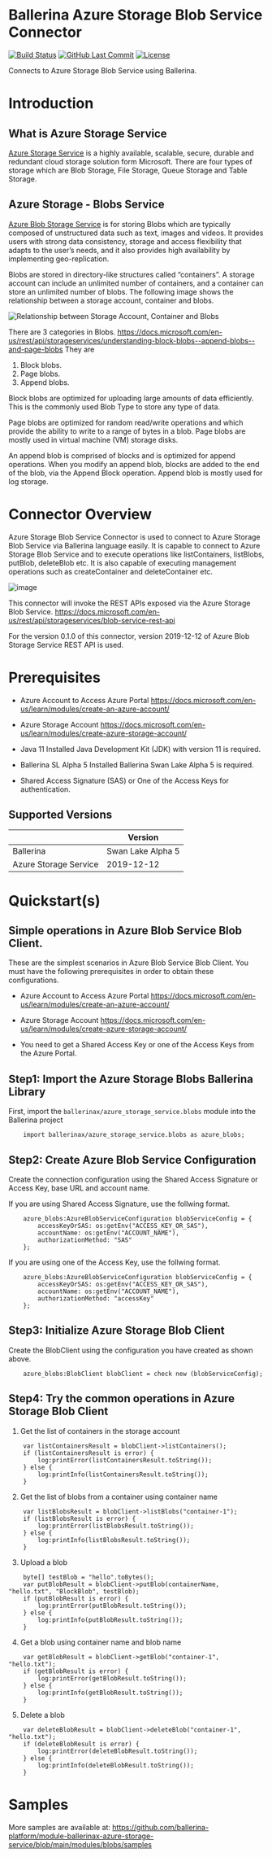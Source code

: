 
# Ballerina Azure Storage Blob Service Connector

[![Build Status](https://github.com/ballerina-platform/module-ballerinax-azure-storage-service/workflows/CI/badge.svg)](https://github.com/ballerina-platform/module-ballerinax-azure-storage-service/actions?query=workflow%3ACI)
[![GitHub Last Commit](https://img.shields.io/github/last-commit/ballerina-platform/module-ballerinax-azure-storage-service.svg)](https://github.com/ballerina-platform/module-ballerinax-azure-storage-service/commits/master)
[![License](https://img.shields.io/badge/License-Apache%202.0-blue.svg)](https://opensource.org/licenses/Apache-2.0)


Connects to Azure Storage Blob Service using Ballerina.

# Introduction

## What is Azure Storage Service

[Azure Storage Service](https://docs.microsoft.com/en-us/azure/storage/common/storage-introduction) is a highly 
available, scalable, secure, durable and redundant cloud storage solution form Microsoft. There are four types of 
storage which are Blob Storage, File Storage, Queue Storage and Table Storage.

## Azure Storage - Blobs Service

[Azure Blob Storage Service](https://docs.microsoft.com/en-us/azure/storage/blobs/storage-blobs-introduction) is for storing Blobs which are typically composed of unstructured data such as text, images 
and videos. It provides users with strong data consistency, storage and access flexibility that adapts to the user’s 
needs, and it also provides high availability by implementing geo-replication. 

Blobs are stored in directory-like structures called “containers”. A storage account can include an unlimited number of containers, and a container can store an unlimited number of blobs. The following image shows the relationship between a storage account, container and blobs.

![Relationship between Storage Account, Container and Blobs](https://docs.microsoft.com/en-us/azure/storage/blobs/media/storage-blobs-introduction/blob1.png)

There are 3 categories in Blobs. https://docs.microsoft.com/en-us/rest/api/storageservices/understanding-block-blobs--append-blobs--and-page-blobs
They are 
1. Block blobs.
2. Page blobs.
3. Append blobs. 

Block blobs are optimized for uploading large amounts of data efficiently. This is the commonly used Blob Type to store 
any type of data.

Page blobs are optimized for random read/write operations and which provide the ability to write to a range of bytes in 
a blob. Page blobs are mostly used in virtual machine (VM) storage disks. 

An append blob is comprised of blocks and is optimized for append operations. When you modify an append blob, blocks are added to the end of the blob, via the Append Block operation. Append blob is mostly used for log storage.


# Connector Overview

Azure Storage Blob Service Connector is used to connect to Azure Storage Blob Service via Ballerina language easily. It is capable to connect to Azure Storage Blob Service and to execute operations like listContainers, listBlobs, putBlob, deleteBlob etc. It is also capable of executing management operations such as createContainer and deleteContainer etc.

![image](docs/images/AzureBlobServiceConnectorOverviewImage.png)

This connector will invoke the REST APIs exposed via the Azure Storage Blob Service. https://docs.microsoft.com/en-us/rest/api/storageservices/blob-service-rest-api

For the version 0.1.0 of this connector, version 2019-12-12 of Azure Blob Storage Service REST API is used.

# Prerequisites

* Azure Account to Access Azure Portal https://docs.microsoft.com/en-us/learn/modules/create-an-azure-account/

* Azure Storage Account https://docs.microsoft.com/en-us/learn/modules/create-azure-storage-account/

* Java 11 Installed
Java Development Kit (JDK) with version 11 is required.

* Ballerina SL Alpha 5 Installed
Ballerina Swan Lake Alpha 5 is required. 

* Shared Access Signature (SAS) or One of the Access Keys for authentication. 


## Supported Versions

|                      |  Version           |
|----------------------|------------------- |
| Ballerina            | Swan Lake Alpha 5  |
| Azure Storage Service|     2019-12-12     |


# Quickstart(s)

## Simple operations in Azure Blob Service Blob Client.
These are the simplest scenarios in Azure Blob Service Blob Client. You must have the following prerequisites in order 
to obtain these configurations.

* Azure Account to Access Azure Portal https://docs.microsoft.com/en-us/learn/modules/create-an-azure-account/

* Azure Storage Account https://docs.microsoft.com/en-us/learn/modules/create-azure-storage-account/

* You need to get a Shared Access Key or one of the Access Keys from the Azure Portal.


## Step1: Import the Azure Storage Blobs Ballerina Library

First, import the `ballerinax/azure_storage_service.blobs` module into the Ballerina project

```ballerina
    import ballerinax/azure_storage_service.blobs as azure_blobs;
```

## Step2: Create Azure Blob Service Configuration

Create the connection configuration using the Shared Access Signature or Access Key, base URL and account name.

If you are using Shared Access Signature, use the follwing format.

```ballerina
    azure_blobs:AzureBlobServiceConfiguration blobServiceConfig = {
        accessKeyOrSAS: os:getEnv("ACCESS_KEY_OR_SAS"),
        accountName: os:getEnv("ACCOUNT_NAME"),
        authorizationMethod: "SAS"
    };
```

If you are using one of the Access Key, use the follwing format.

```ballerina
    azure_blobs:AzureBlobServiceConfiguration blobServiceConfig = {
        accessKeyOrSAS: os:getEnv("ACCESS_KEY_OR_SAS"),
        accountName: os:getEnv("ACCOUNT_NAME"),
        authorizationMethod: "accessKey"
    };
```

## Step3: Initialize Azure Storage Blob Client 

Create the BlobClient using the configuration you have created as shown above.

```ballerina
    azure_blobs:BlobClient blobClient = check new (blobServiceConfig);
```

## Step4: Try the common operations in Azure Storage Blob Client

1. Get the list of containers in the storage account

```ballerina
    var listContainersResult = blobClient->listContainers();
    if (listContainersResult is error) {
        log:printError(listContainersResult.toString());
    } else {
        log:printInfo(listContainersResult.toString());
    }
```

2. Get the list of blobs from a container using container name

```ballerina
    var listBlobsResult = blobClient->listBlobs("container-1");
    if (listBlobsResult is error) {
        log:printError(listBlobsResult.toString());
    } else {
        log:printInfo(listBlobsResult.toString());
    }
```

3. Upload a blob

```ballerina
    byte[] testBlob = "hello".toBytes();
    var putBlobResult = blobClient->putBlob(containerName, "hello.txt", "BlockBlob", testBlob);
    if (putBlobResult is error) {
        log:printError(putBlobResult.toString());
    } else {
        log:printInfo(putBlobResult.toString());
    }
```

4. Get a blob using container name and blob name

```ballerina
    var getBlobResult = blobClient->getBlob("container-1", "hello.txt");
    if (getBlobResult is error) {
        log:printError(getBlobResult.toString());
    } else {
        log:printInfo(getBlobResult.toString());
    }
```

5. Delete a blob

```ballerina
    var deleteBlobResult = blobClient->deleteBlob("container-1", "hello.txt");
    if (deleteBlobResult is error) {
        log:printError(deleteBlobResult.toString());
    } else {
        log:printInfo(deleteBlobResult.toString());
    }
```

# Samples
More samples are available at:
https://github.com/ballerina-platform/module-ballerinax-azure-storage-service/blob/main/modules/blobs/samples
